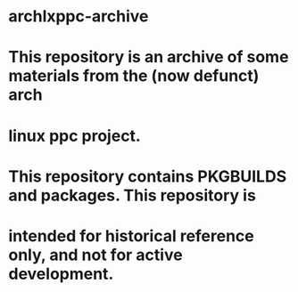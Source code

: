 # archlxppc-archive
#
# This repository is an archive of some materials from the (now defunct) arch 
# linux ppc project.
#
# This repository contains PKGBUILDS and packages.   This repository is
# intended for historical reference only, and not for active development.
#


